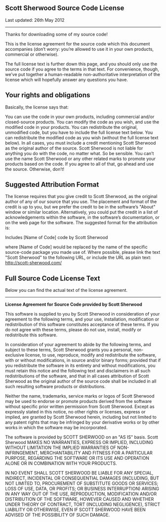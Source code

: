 <h2>Scott Sherwood Source Code License</h2> 
Last updated: 26th May 2012
<hr>
Thanks for downloading some of my source code!

This is the license agreement for the source code which this document accompanies (don’t worry: you’re allowed to use it in your own products, commercial or otherwise).

The full license text is further down this page, and you should only use the source code if you agree to the terms in that text. For convenience, though, we’ve put together a human-readable non-authoritative interpretation of the license which will hopefully answer any questions you have.

<h2>Your rights and obligations</h2>
Basically, the license says that:

You can use the code in your own products, including commercial and/or closed-source products.
You can modify the code as you wish, and use the modified code in your products.
You can redistribute the original, unmodified code, but you have to include the full license text below.
You can redistribute the modified code as you wish (without the full license text below).
In all cases, you must include a credit mentioning Scott Sherwood as the original author of the source.
Scott Sherwood is not liable for anything you do with the code, no matter what. So be sensible.
You can’t use the name Scott Sherwood or any other related marks to promote your products based on the code.
If you agree to all of that, go ahead and use the source. Otherwise, don’t!
 
<h2>Suggested Attribution Format</h2>

The license requires that you give credit to Scott Sherwood, as the original author of any of our source that you use. The placement and format of the credit is up to you, but we prefer the credit to be in the software’s "About" window or similar location. Alternatively, you could put the credit in a list of acknowledgements within the software, in the software’s documentation, or on the web page for the software. The suggested format for the attribution is:

Includes [Name of Code] code by Scott Sherwood

where [Name of Code] would be replaced by the name of the specific source-code package you made use of. Where possible, please link the text "Scott Sherwood" to the following URL, or include the URL as plain text: http://scott-sherwood.com/

<h2>Full Source Code License Text</h2>
Below you can find the actual text of the license agreement.
<hr>
<strong>License Agreement for Source Code provided by Scott Sherwood</strong>

This software is supplied to you by Scott Sherwood in consideration of your agreement to the following terms, and your use, installation, modification or redistribution of this software constitutes acceptance of these terms. If you do not agree with these terms, please do not use, install, modify or redistribute this software.

In consideration of your agreement to abide by the following terms, and subject to these terms, Scott Sherwood grants you a personal, non-exclusive license, to use, reproduce, modify and redistribute the software, with or without modifications, in source and/or binary forms; provided that if you redistribute the software in its entirety and without modifications, you must retain this notice and the following text and disclaimers in all such redistributions of the software, and that in all cases attribution of Scott Sherwood as the original author of the source code shall be included in all such resulting software products or distributions.

Neither the name, trademarks, service marks or logos of Scott Sherwood may be used to endorse or promote products derived from the software without specific prior written permission from Scott Sherwood. Except as expressly stated in this notice, no other rights or licenses, express or implied, are granted by Scott Sherwood herein, including but not limited to any patent rights that may be infringed by your derivative works or by other works in which the software may be incorporated.

The software is provided by SCOTT SHERWOOD on an "AS IS" basis. Scott Sherwood MAKES NO WARRANTIES, EXPRESS OR IMPLIED, INCLUDING WITHOUT LIMITATION THE IMPLIED WARRANTIES OF NON-INFRINGEMENT, MERCHANTABILITY AND FITNESS FOR A PARTICULAR PURPOSE, REGARDING THE SOFTWARE OR ITS USE AND OPERATION ALONE OR IN COMBINATION WITH YOUR PRODUCTS.

IN NO EVENT SHALL SCOTT SHERWOOD BE LIABLE FOR ANY SPECIAL, INDIRECT, INCIDENTAL OR CONSEQUENTIAL DAMAGES (INCLUDING, BUT NOT LIMITED TO, PROCUREMENT OF SUBSTITUTE GOODS OR SERVICES; LOSS OF USE, DATA, OR PROFITS; OR BUSINESS INTERRUPTION) ARISING IN ANY WAY OUT OF THE USE, REPRODUCTION, MODIFICATION AND/OR DISTRIBUTION OF THE SOFTWARE, HOWEVER CAUSED AND WHETHER UNDER THEORY OF CONTRACT, TORT (INCLUDING NEGLIGENCE), STRICT LIABILITY OR OTHERWISE, EVEN IF SCOTT SHERWOOD HAVE BEEN ADVISED OF THE POSSIBILITY OF SUCH DAMAGE.